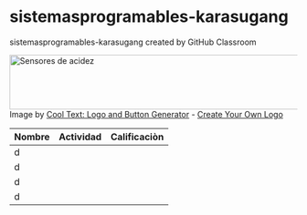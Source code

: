 # sistemasprogramables-karasugang
sistemasprogramables-karasugang created by GitHub Classroom

<a href="https://cooltext.com"><img src="https://images.cooltext.com/5387876.gif" width="684" height="96" alt="Sensores de acidez" /></a>
<br />Image by <a href="https://cooltext.com">Cool Text: Logo and Button Generator</a> - <a href="https://cooltext.com/Edit-Logo?LogoID=3509962971">Create Your Own Logo</a>


| Nombre | Actividad | Calificaciòn |
|-------------|----------------|--------------|
| d           |                |              | 
| d           |                |              | 
| d           |                |              | 
| d           |                |              | 
